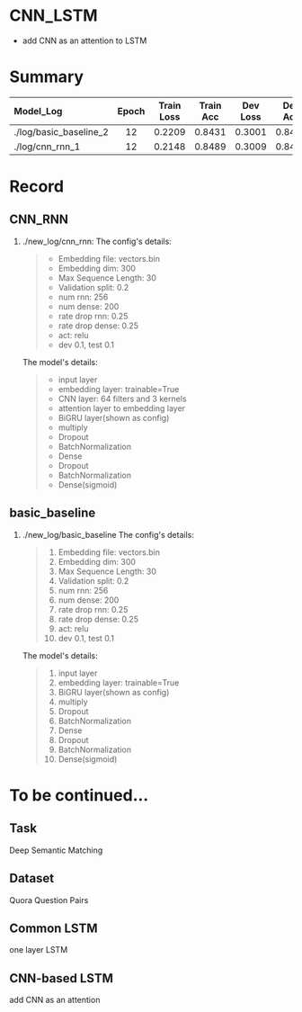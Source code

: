 # CNN_LSTM
* add CNN as an attention to LSTM

# Summary
| Model\_Log | Epoch | Train Loss | Train Acc | Dev Loss | Dev Acc | Test Loss | Test Acc | Model Weight |
| :----------|:-----:| :---------:| :-------: | :------: | :-----: | :-------: | :------: | :----------: |
| ./log/basic\_baseline\_2 | 12 | 0.2209 | 0.8431	| 0.3001 | 0.8479 | 0.3310123806880918 | 0.85018179986121234 | basic_baseline_256_200_0.25_0.25_Fri_Jun__9_06:17:01_2017.h5 |
| ./log/cnn\_rnn\_1 | 12 | 0.2148 | 0.8489 | 0.3009 | 0.8498 | 0.33263399748324629 | 0.85055282065279192 | cnn_rnn_256_200_0.25_0.25_Fri_Jun__9_06:17:01_2017.h5 |

# Record

## CNN\_RNN
1. ./new\_log/cnn\_rnn: 
   The config's details:
   > * Embedding file: vectors.bin
   > * Embedding dim: 300
   > * Max Sequence Length: 30
   > * Validation split: 0.2
   > * num rnn: 256
   > * num dense: 200
   > * rate drop rnn: 0.25
   > * rate drop dense: 0.25
   > * act: relu
   > * dev 0.1, test 0.1

   The model's details:
   > * input layer
   > * embedding layer: trainable=True
   > * CNN layer: 64 filters and 3 kernels
   > * attention layer to embedding layer
   > * BiGRU layer(shown as config)
   > * multiply
   > * Dropout
   > * BatchNormalization
   > * Dense
   > * Dropout
   > * BatchNormalization
   > * Dense(sigmoid)

## basic\_baseline
1. ./new\_log/basic\_baseline
   The config's details:
   > 1. Embedding file: vectors.bin
   > 2. Embedding dim: 300
   > 3. Max Sequence Length: 30
   > 4. Validation split: 0.2
   > 5. num rnn: 256
   > 6. num dense: 200
   > 7. rate drop rnn: 0.25
   > 8. rate drop dense: 0.25
   > 9. act: relu
   > 10. dev 0.1, test 0.1

   The model's details:
   > 1. input layer
   > 2. embedding layer: trainable=True
   > 3. BiGRU layer(shown as config)
   > 4. multiply
   > 5. Dropout
   > 6. BatchNormalization
   > 7. Dense
   > 8. Dropout
   > 9. BatchNormalization
   > 10. Dense(sigmoid)

# To be continued...
## Task
Deep Semantic Matching

## Dataset
Quora Question Pairs

## Common LSTM
one layer LSTM

## CNN-based LSTM
add CNN as an attention
